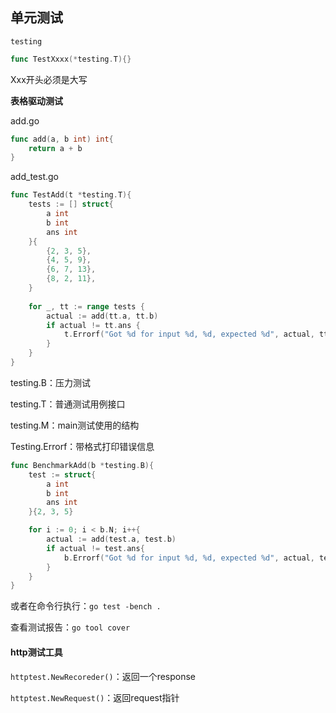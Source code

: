 ## 单元测试

`testing`

```go
func TestXxxx(*testing.T){}
```

Xxx开头必须是大写

**表格驱动测试**

add.go

```go
func add(a, b int) int{
	return a + b
}
```

add_test.go

```go
func TestAdd(t *testing.T){
	tests := [] struct{
		a int
		b int
		ans int
	}{
		{2, 3, 5},
		{4, 5, 9},
		{6, 7, 13},
		{8, 2, 11},
	}
	
	for _, tt := range tests {
		actual := add(tt.a, tt.b)
		if actual != tt.ans {
			t.Errorf("Got %d for input %d, %d, expected %d", actual, tt.a, tt.b, tt.ans)
		}
	}
}
```

testing.B：压力测试

testing.T：普通测试用例接口

testing.M：main测试使用的结构

Testing.Errorf：带格式打印错误信息

```go
func BenchmarkAdd(b *testing.B){
	test := struct{
		a int
		b int
		ans int
	}{2, 3, 5}

	for i := 0; i < b.N; i++{
		actual := add(test.a, test.b)
		if actual != test.ans{
			b.Errorf("Got %d for input %d, %d, expected %d", actual, test.a, test.b, test.ans)
		}
	}
}
```

或者在命令行执行：`go test -bench .`

查看测试报告：`go tool cover`

#### http测试工具

`httptest.NewRecoreder()`：返回一个response

`httptest.NewRequest()`：返回request指针